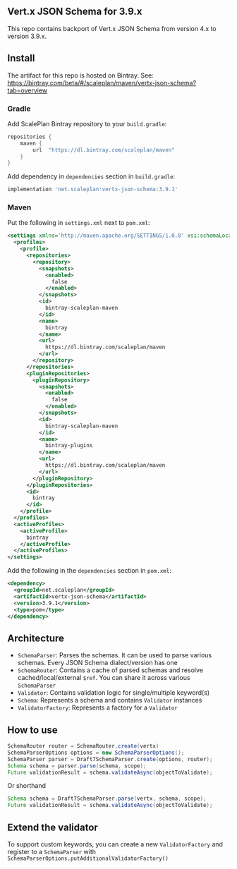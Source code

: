 ## Vert.x JSON Schema for 3.9.x

This repo contains backport of Vert.x JSON Schema from version 4.x to version 3.9.x.

## Install

The artifact for this repo is hosted on Bintray. See: https://bintray.com/beta/#/scaleplan/maven/vertx-json-schema?tab=overview

### Gradle

Add ScalePlan Bintray repository to your `build.gradle`:
```groovy
repositories {
	maven {
		url  "https://dl.bintray.com/scaleplan/maven"
	}
}
```

Add dependency in `dependencies` section in  `build.gradle`:
```groovy
implementation 'net.scaleplan:vertx-json-schema:3.9.1'
```


### Maven

Put the following in `settings.xml` next to `pom.xml`:
```xml
<settings xmlns='http://maven.apache.org/SETTINGS/1.0.0' xsi:schemaLocation='http://maven.apache.org/SETTINGS/1.0.0 http://maven.apache.org/xsd/settings-1.0.0.xsd' xmlns:xsi='http://www.w3.org/2001/XMLSchema-instance'>
  <profiles>
    <profile>
      <repositories>
        <repository>
          <snapshots>
            <enabled>
              false
            </enabled>
          </snapshots>
          <id>
            bintray-scaleplan-maven
          </id>
          <name>
            bintray
          </name>
          <url>
            https://dl.bintray.com/scaleplan/maven
          </url>
        </repository>
      </repositories>
      <pluginRepositories>
        <pluginRepository>
          <snapshots>
            <enabled>
              false
            </enabled>
          </snapshots>
          <id>
            bintray-scaleplan-maven
          </id>
          <name>
            bintray-plugins
          </name>
          <url>
            https://dl.bintray.com/scaleplan/maven
          </url>
        </pluginRepository>
      </pluginRepositories>
      <id>
        bintray
      </id>
    </profile>
  </profiles>
  <activeProfiles>
    <activeProfile>
      bintray
    </activeProfile>
  </activeProfiles>
</settings>
```

Add the following in the `dependencies` section in `pom.xml`:
```xml
<dependency>
  <groupId>net.scaleplan</groupId>
  <artifactId>vertx-json-schema</artifactId>
  <version>3.9.1</version>
  <type>pom</type>
</dependency>
```

## Architecture

* `SchemaParser`: Parses the schemas. It can be used to parse various schemas. Every JSON Schema dialect/version has one
* `SchemaRouter`: Contains a cache of parsed schemas and resolve cached/local/external `$ref`. You can share it across various `SchemaParser`
* `Validator`: Contains validation logic for single/multiple keyword(s)
* `Schema`: Represents a schema and contains `Validator` instances
* `ValidatorFactory`: Represents a factory for a `Validator`

## How to use
````java
SchemaRouter router = SchemaRouter.create(vertx)
SchemaParserOptions options = new SchemaParserOptions();
SchemaParser parser = Draft7SchemaParser.create(options, router);
Schema schema = parser.parse(schema, scope);
Future validationResult = schema.validateAsync(objectToValidate);
````

Or shorthand

```java
Schema schema = Draft7SchemaParser.parse(vertx, schema, scope);
Future validationResult = schema.validateAsync(objectToValidate);
```

## Extend the validator
To support custom keywords, you can create a new `ValidatorFactory` and register to a `SchemaParser` with `SchemaParserOptions.putAdditionalValidatorFactory()`
